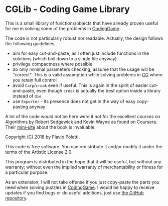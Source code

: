# CGLib - Coding Game Library

This is a small library of functions/objects that have already proven
useful for me in solving some of the problems in [CodingGame][CG].

The code is not particularly robust nor readable. Actually, the design
follows the following guidelines:

- aim for easy cut-and-paste, as I often just include functions in the
  solutions (which boil down to a single file anyway)
- privilege compactness where possible
- do only minimal parameters checking, assume that the usage will be
  "correct". This is a valid assumption while solving problems in [CG][]
  where you retain full control
- avoid `Carp`/`croak` even if useful. This is again in the spirit of
  easier cut-and-paste, even though `croak` is actually the best option
  inside a library instead of `die`
- use `Exporter` - its presence does not get in the way of easy
  copy-pasting anyway

A lot of the code would not be here were it not for the excellent courses
on Algorithms by Robert Sedgewick and Kevin Wayne as found on Coursera.
Their [mini-site][algs4] about the book is invaluable.

Copyright (C) 2018 by Flavio Poletti.

This code is free software. You can redistribute it and/or modify it
under the terms of the Artistic License 2.0.

This program is distributed in the hope that it will be useful, but
without any warranty; without even the implied warranty of
merchantability or fitness for a particular purpose.

As an extension, I will not take offense if you just copy-paste the
parts you need when solving puzzles in [CodingGame][CG]. I would be
happy to receive updates if you find bugs or do useful additions, just
use [the GitHub repository][cglib-perl].

[CG]: https://www.codingame.com/
[algs4]: https://algs4.cs.princeton.edu/code/
[cglib-perl]: https://github.com/polettix/cglib-perl
